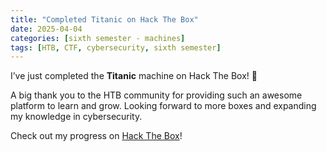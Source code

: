 ```yaml
---
title: "Completed Titanic on Hack The Box"
date: 2025-04-04
categories: [sixth semester - machines]
tags: [HTB, CTF, cybersecurity, sixth semester]
---
```


I’ve just completed the **Titanic** machine on Hack The Box! 🎉

A big thank you to the HTB community for providing such an awesome platform to learn and grow. Looking forward to more boxes and expanding my knowledge in cybersecurity. 

Check out my progress on [Hack The Box](https://www.hackthebox.com/achievement/machine/1242702/648)!


